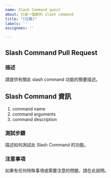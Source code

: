 ```yaml
---
name: Slash Command quest
about: 打造一個新的 slash command
title: "[任務]"
labels: ''
assignees: ''

---
```


## Slash Command Pull Request

### 描述
請提供有關此 slash command 功能的簡要描述。

## Slash Command 資訊
1. command name
2. command arguments
3. command description

### 測試步驟
描述如何測試此 Slash Command 的功能。

### 注意事項
如果有任何特殊事項或需要注意的問題，請在此說明。
